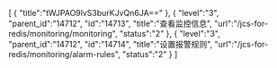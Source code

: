 [
	{
		"title":"tWJPAO9lvS3burKJvQn6JA=="
	},
	{
		"level":"3",
		"parent_id":"14712",
		"id":"14713",
		"title":"查看监控信息",
		"url":"/jcs-for-redis/monitoring/monitoring",
		"status":"2"
	},
	{
		"level":"3",
		"parent_id":"14712",
		"id":"14714",
		"title":"设置报警规则",
		"url":"/jcs-for-redis/monitoring/alarm-rules",
		"status":"2"
	}
]